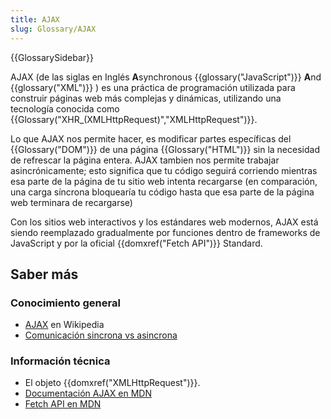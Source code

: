 ```yaml
---
title: AJAX
slug: Glossary/AJAX
---
```


{{GlossarySidebar}}

AJAX (de las siglas en Inglés **A**synchronous {{glossary("JavaScript")}} **A**nd {{glossary("XML")}} ) es una práctica de programación utilizada para construir páginas web más complejas y dinámicas, utilizando una tecnología conocida como {{Glossary("XHR_(XMLHttpRequest)","XMLHttpRequest")}}.

Lo que AJAX nos permite hacer, es modificar partes específicas del {{Glossary("DOM")}} de una página {{Glossary("HTML")}} sin la necesidad de refrescar la página entera. AJAX tambien nos permite trabajar asincrónicamente; esto significa que tu código seguirá corriendo mientras esa parte de la página de tu sitio web intenta recargarse (en comparación, una carga síncrona bloquearía tu código hasta que esa parte de la página web terminara de recargarse)

Con los sitios web interactivos y los estándares web modernos, AJAX está siendo reemplazado gradualmente por funciones dentro de frameworks de JavaScript y por la oficial {{domxref("Fetch API")}} Standard.

## Saber más

### Conocimiento general

- [AJAX](https://es.wikipedia.org/wiki/AJAX) en Wikipedia
- [Comunicación sincrona vs asincrona](http://peoplesofttutorial.com/difference-between-synchronous-and-asynchronous-messaging/)

### Información técnica

- El objeto {{domxref("XMLHttpRequest")}}.
- [Documentación AJAX en MDN](/es/docs/AJAX)
- [Fetch API en MDN](/es/docs/Web/API/Fetch_API/Using_Fetch)

